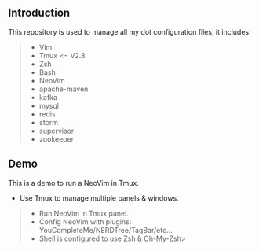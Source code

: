 ## Introduction
This repository is used to manage all my dot configuration files, it includes:

>* Vim
>* Tmux <= V2.8
>* Zsh
>* Bash
>* NeoVim
>* apache-maven
>* kafka
>* mysql
>* redis
>* storm
>* supervisor
>* zookeeper

## Demo
This is a demo to run a NeoVim in Tmux.

* Use Tmux to manage multiple panels & windows.
>* Run NeoVim in Tmux panel.
>* Config NeoVim with plugins: YouCompleteMe/NERDTree/TagBar/etc...
>* Shell is configured to use Zsh & Oh-My-Zsh>
